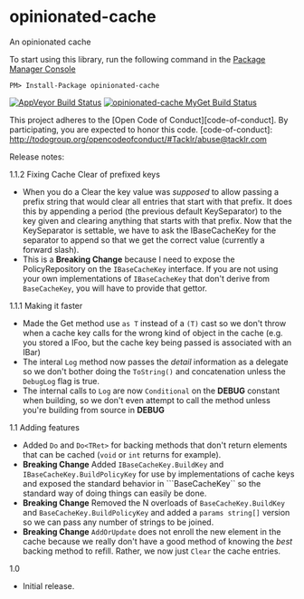 opinionated-cache
=================

An opinionated cache

To start using this library, run the following command in the [Package Manager Console](http://docs.nuget.org/docs/start-here/using-the-package-manager-console)

    PM> Install-Package opinionated-cache

[![AppVeyor Build Status](https://ci.appveyor.com/api/projects/status/n9deo3wbippnupwo?svg=true)](https://ci.appveyor.com/project/IDisposable/opinionated-cache)
[![opinionated-cache MyGet Build Status](https://www.myget.org/BuildSource/Badge/opinionated-cache?identifier=7067f82c-0d7b-4440-aef6-4650fd8e9e04)](https://www.myget.org/)

This project adheres to the [Open Code of Conduct][code-of-conduct]. By participating, you are expected to honor this code.
[code-of-conduct]: http://todogroup.org/opencodeofconduct/#Tacklr/abuse@tacklr.com

Release notes:

1.1.2 Fixing Cache Clear of prefixed keys
 * When you do a Clear the key value was _supposed_ to allow passing a prefix string that would clear all entries that start with that prefix. It does this by appending a period (the previous default KeySeparator) to the key given and clearing anything that starts with that prefix. Now that the KeySeparator is settable, we have to ask the IBaseCacheKey for the separator to append so that we get the correct value (currently a forward slash).
 * This is a **Breaking Change** because I need to expose the PolicyRepository on the ```IBaseCacheKey``` interface. If you are not using your own implementations of ```IBaseCacheKey``` that don't derive from ```BaseCacheKey```, you will have to provide that gettor.

1.1.1 Making it faster
 * Made the Get method use ```as T``` instead of a ```(T)``` cast so we don't throw when a cache key calls for the wrong kind of object in the cache (e.g. you stored a IFoo, but the cache key being passed is associated with an IBar)
 * The interal ```Log``` method now passes the _detail_ information as a delegate so we don't bother doing the ```ToString()``` and concatenation unless the ```DebugLog``` flag is true.
 * The internal calls to ```Log``` are now ```Conditional``` on the **DEBUG** constant when building, so we don't even attempt to call the method unless you're building from source in **DEBUG**

1.1 Adding features
 * Added ```Do``` and ```Do<TRet>``` for backing methods that don't return elements that can be cached (```void``` or ```int``` returns for example).
 * **Breaking Change** Added ```IBaseCacheKey.BuildKey``` and ```IBaseCacheKey.BuildPolicyKey``` for use by implementations of cache keys and exposed the standard behavior in ```BaseCacheKey`` so the standard way of doing things can easily be done.
 * **Breaking Change** Removed the N overloads of ```BaseCacheKey.BuildKey``` and ```BaseCacheKey.BuildPolicyKey``` and added a ```params string[]``` version so we can pass any number of strings to be joined.
 * **Breaking Change** ```AddOrUpdate``` does not enroll the new element in the cache  because we really don't have a good method of knowing the _best_ backing method to refill. Rather, we now just ```Clear``` the cache entries.
  
1.0
  * Initial release.
